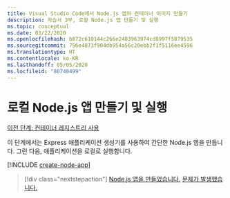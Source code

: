 ```yaml
---
title: Visual Studio Code에서 Node.js 앱의 컨테이너 이미지 만들기
description: 자습서 3부, 로컬 Node.js 앱 만들기 및 실행
ms.topic: conceptual
ms.date: 03/22/2020
ms.openlocfilehash: b072c610144c266e2483963974cd8997f5879535
ms.sourcegitcommit: 756e4873f904db954a56c20ebb2f1f5116ee4596
ms.translationtype: HT
ms.contentlocale: ko-KR
ms.lasthandoff: 05/05/2020
ms.locfileid: "80740499"
---
```

# <a name="create-and-run-a-local-nodejs-app"></a>로컬 Node.js 앱 만들기 및 실행

[이전 단계: 컨테이너 레지스트리 사용](tutorial-vscode-docker-node-02.md)

이 단계에서는 Express 애플리케이션 생성기를 사용하여 간단한 Node.js 앱을 만듭니다. 그런 다음, 애플리케이션을 로컬로 실행합니다.

[!INCLUDE [create-node-app](includes/create-node-app.md)]

> [!div class="nextstepaction"]
> [Node.js 앱을 만들었습니다.](tutorial-vscode-docker-node-04.md) [문제가 발생했습니다.](https://www.research.net/r/PWZWZ52?tutorial=node-deployment-azureappservice&step=create-app)
